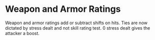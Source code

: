 # Weapon and Armor Ratings
Weapon and armor ratings add or subtract shifts on hits. Ties are now dictated by stress dealt and not skill rating test. 0 stress dealt gives the attacker a boost.